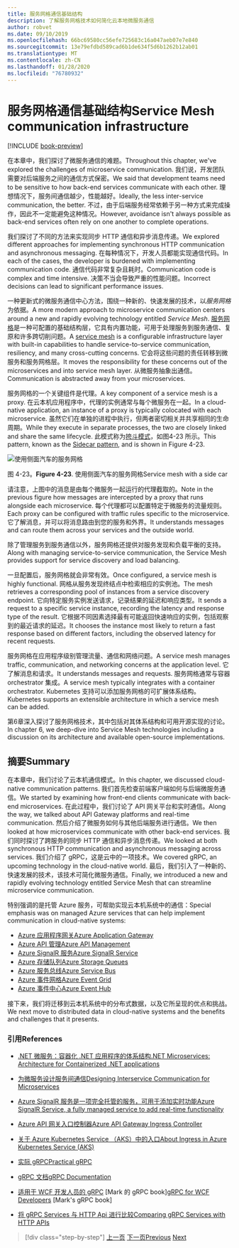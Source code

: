 ```yaml
---
title: 服务网格通信基础结构
description: 了解服务网格技术如何简化云本地微服务通信
author: robvet
ms.date: 09/10/2019
ms.openlocfilehash: 66bc69580cc56efe725683c16a047aeb07e7e840
ms.sourcegitcommit: 13e79efdbd589cad6b1de634f5d6b1262b12ab01
ms.translationtype: MT
ms.contentlocale: zh-CN
ms.lasthandoff: 01/28/2020
ms.locfileid: "76780932"
---
```

# <a name="service-mesh-communication-infrastructure"></a><span data-ttu-id="f949a-103">服务网格通信基础结构</span><span class="sxs-lookup"><span data-stu-id="f949a-103">Service Mesh communication infrastructure</span></span>

[!INCLUDE [book-preview](../../../includes/book-preview.md)]

<span data-ttu-id="f949a-104">在本章中，我们探讨了微服务通信的难题。</span><span class="sxs-lookup"><span data-stu-id="f949a-104">Throughout this chapter, we've explored the challenges of microservice communication.</span></span> <span data-ttu-id="f949a-105">我们说，开发团队需要对后端服务之间的通信方式保密。</span><span class="sxs-lookup"><span data-stu-id="f949a-105">We said that development teams need to be sensitive to how back-end services communicate with each other.</span></span> <span data-ttu-id="f949a-106">理想情况下，服务间通信越少，性能越好。</span><span class="sxs-lookup"><span data-stu-id="f949a-106">Ideally, the less inter-service communication, the better.</span></span> <span data-ttu-id="f949a-107">不过，由于后端服务经常依赖于另一种方式来完成操作，因此不一定能避免这种情况。</span><span class="sxs-lookup"><span data-stu-id="f949a-107">However, avoidance isn't always possible as back-end services often rely on one another to complete operations.</span></span>

<span data-ttu-id="f949a-108">我们探讨了不同的方法来实现同步 HTTP 通信和异步消息传递。</span><span class="sxs-lookup"><span data-stu-id="f949a-108">We explored different approaches for implementing synchronous HTTP communication and asynchronous messaging.</span></span> <span data-ttu-id="f949a-109">在每种情况下，开发人员都能实现通信代码。</span><span class="sxs-lookup"><span data-stu-id="f949a-109">In each of the cases, the developer is burdened with implementing communication code.</span></span> <span data-ttu-id="f949a-110">通信代码非常复杂且耗时。</span><span class="sxs-lookup"><span data-stu-id="f949a-110">Communication code is complex and time intensive.</span></span> <span data-ttu-id="f949a-111">决策不当会导致严重的性能问题。</span><span class="sxs-lookup"><span data-stu-id="f949a-111">Incorrect decisions can lead to significant performance issues.</span></span>

<span data-ttu-id="f949a-112">一种更新式的微服务通信中心方法，围绕一种新的、快速发展的技术，以*服务网格*为依据。</span><span class="sxs-lookup"><span data-stu-id="f949a-112">A more modern approach to microservice communication centers around a new and rapidly evolving technology entitled *Service Mesh*.</span></span> <span data-ttu-id="f949a-113">[服务网格](https://www.nginx.com/blog/what-is-a-service-mesh/)是一种可配置的基础结构层，它具有内置功能，可用于处理服务到服务通信、复原和许多跨切削问题。</span><span class="sxs-lookup"><span data-stu-id="f949a-113">A [service mesh](https://www.nginx.com/blog/what-is-a-service-mesh/) is a configurable infrastructure layer with built-in capabilities to handle service-to-service communication, resiliency, and many cross-cutting concerns.</span></span> <span data-ttu-id="f949a-114">它会将这些问题的责任转移到微服务和服务网格层。</span><span class="sxs-lookup"><span data-stu-id="f949a-114">It moves the responsibility for these concerns out of the microservices and into service mesh layer.</span></span> <span data-ttu-id="f949a-115">从微服务抽象出通信。</span><span class="sxs-lookup"><span data-stu-id="f949a-115">Communication is abstracted away from your microservices.</span></span>

<span data-ttu-id="f949a-116">服务网格的一个关键组件是代理。</span><span class="sxs-lookup"><span data-stu-id="f949a-116">A key component of a service mesh is a proxy.</span></span> <span data-ttu-id="f949a-117">在云本机应用程序中，代理的实例通常与每个微服务在一起。</span><span class="sxs-lookup"><span data-stu-id="f949a-117">In a cloud-native application, an instance of a proxy is typically colocated with each microservice.</span></span> <span data-ttu-id="f949a-118">虽然它们在单独的进程中执行，但两者密切相关并共享相同的生命周期。</span><span class="sxs-lookup"><span data-stu-id="f949a-118">While they execute in separate processes, the two are closely linked and share the same lifecycle.</span></span> <span data-ttu-id="f949a-119">此模式称为[挎斗模式](https://docs.microsoft.com/azure/architecture/patterns/sidecar)，如图4-23 所示。</span><span class="sxs-lookup"><span data-stu-id="f949a-119">This pattern, known as the [Sidecar pattern](https://docs.microsoft.com/azure/architecture/patterns/sidecar), and is shown in Figure 4-23.</span></span>

![使用侧面汽车的服务网格](./media/service-mesh-with-side-car.png)

<span data-ttu-id="f949a-121">图 4-23。</span><span class="sxs-lookup"><span data-stu-id="f949a-121">**Figure 4-23**.</span></span> <span data-ttu-id="f949a-122">使用侧面汽车的服务网格</span><span class="sxs-lookup"><span data-stu-id="f949a-122">Service mesh with a side car</span></span>

<span data-ttu-id="f949a-123">请注意，上图中的消息是由每个微服务一起运行的代理截取的。</span><span class="sxs-lookup"><span data-stu-id="f949a-123">Note in the previous figure how messages are intercepted by a proxy that runs alongside each microservice.</span></span> <span data-ttu-id="f949a-124">每个代理都可以配置特定于微服务的流量规则。</span><span class="sxs-lookup"><span data-stu-id="f949a-124">Each proxy can be configured with traffic rules specific to the microservice.</span></span> <span data-ttu-id="f949a-125">它了解消息，并可以将消息路由到您的服务和外界。</span><span class="sxs-lookup"><span data-stu-id="f949a-125">It understands messages and can route them across your services and the outside world.</span></span>

<span data-ttu-id="f949a-126">除了管理服务到服务通信以外，服务网格还提供对服务发现和负载平衡的支持。</span><span class="sxs-lookup"><span data-stu-id="f949a-126">Along with managing service-to-service communication, the Service Mesh provides support for service discovery and load balancing.</span></span>

<span data-ttu-id="f949a-127">一旦配置后，服务网格就会非常有效。</span><span class="sxs-lookup"><span data-stu-id="f949a-127">Once configured, a service mesh is highly functional.</span></span> <span data-ttu-id="f949a-128">网格从服务发现终结点中检索相应的实例池。</span><span class="sxs-lookup"><span data-stu-id="f949a-128">The mesh retrieves a corresponding pool of instances from a service discovery endpoint.</span></span> <span data-ttu-id="f949a-129">它向特定服务实例发送请求，记录结果的延迟和响应类型。</span><span class="sxs-lookup"><span data-stu-id="f949a-129">It sends a request to a specific service instance, recording the latency and response type of the result.</span></span> <span data-ttu-id="f949a-130">它根据不同因素选择最有可能返回快速响应的实例，包括观察到的最近请求的延迟。</span><span class="sxs-lookup"><span data-stu-id="f949a-130">It chooses the instance most likely to return a fast response based on different factors, including the observed latency for recent requests.</span></span>

<span data-ttu-id="f949a-131">服务网格在应用程序级别管理流量、通信和网络问题。</span><span class="sxs-lookup"><span data-stu-id="f949a-131">A service mesh manages traffic, communication, and networking concerns at the application level.</span></span> <span data-ttu-id="f949a-132">它了解消息和请求。</span><span class="sxs-lookup"><span data-stu-id="f949a-132">It understands messages and requests.</span></span> <span data-ttu-id="f949a-133">服务网格通常与容器 orchestrator 集成。</span><span class="sxs-lookup"><span data-stu-id="f949a-133">A service mesh typically integrates with a container orchestrator.</span></span> <span data-ttu-id="f949a-134">Kubernetes 支持可以添加服务网格的可扩展体系结构。</span><span class="sxs-lookup"><span data-stu-id="f949a-134">Kubernetes supports an extensible architecture in which a service mesh can be added.</span></span>

<span data-ttu-id="f949a-135">第6章深入探讨了服务网格技术，其中包括对其体系结构和可用开源实现的讨论。</span><span class="sxs-lookup"><span data-stu-id="f949a-135">In chapter 6, we deep-dive into Service Mesh technologies including a discussion on its architecture and available open-source implementations.</span></span>

## <a name="summary"></a><span data-ttu-id="f949a-136">摘要</span><span class="sxs-lookup"><span data-stu-id="f949a-136">Summary</span></span>

<span data-ttu-id="f949a-137">在本章中，我们讨论了云本机通信模式。</span><span class="sxs-lookup"><span data-stu-id="f949a-137">In this chapter, we discussed cloud-native communication patterns.</span></span> <span data-ttu-id="f949a-138">我们首先检查前端客户端如何与后端微服务通信。</span><span class="sxs-lookup"><span data-stu-id="f949a-138">We started by examining how front-end clients communicate with back-end microservices.</span></span> <span data-ttu-id="f949a-139">在此过程中，我们讨论了 API 网关平台和实时通信。</span><span class="sxs-lookup"><span data-stu-id="f949a-139">Along the way, we talked about API Gateway platforms and real-time communication.</span></span> <span data-ttu-id="f949a-140">然后介绍了微服务如何与其他后端服务进行通信。</span><span class="sxs-lookup"><span data-stu-id="f949a-140">We then looked at how microservices communicate with other back-end services.</span></span> <span data-ttu-id="f949a-141">我们同时探讨了跨服务的同步 HTTP 通信和异步消息传递。</span><span class="sxs-lookup"><span data-stu-id="f949a-141">We looked at both synchronous HTTP communication and asynchronous messaging across services.</span></span> <span data-ttu-id="f949a-142">我们介绍了 gRPC，这是云中的一项技术。</span><span class="sxs-lookup"><span data-stu-id="f949a-142">We covered gRPC, an upcoming technology in the cloud-native world.</span></span> <span data-ttu-id="f949a-143">最后，我们引入了一种新的、快速发展的技术，该技术可简化微服务通信。</span><span class="sxs-lookup"><span data-stu-id="f949a-143">Finally, we introduced a new and rapidly evolving technology entitled Service Mesh that can streamline microservice communication.</span></span>

<span data-ttu-id="f949a-144">特别强调的是托管 Azure 服务，可帮助实现云本机系统中的通信：</span><span class="sxs-lookup"><span data-stu-id="f949a-144">Special emphasis was on managed Azure services that can help implement communication in cloud-native systems:</span></span>

- [<span data-ttu-id="f949a-145">Azure 应用程序网关</span><span class="sxs-lookup"><span data-stu-id="f949a-145">Azure Application Gateway</span></span>](https://docs.microsoft.com/azure/application-gateway/overview)
- [<span data-ttu-id="f949a-146">Azure API 管理</span><span class="sxs-lookup"><span data-stu-id="f949a-146">Azure API Management</span></span>](https://azure.microsoft.com/services/api-management/)
- [<span data-ttu-id="f949a-147">Azure SignalR 服务</span><span class="sxs-lookup"><span data-stu-id="f949a-147">Azure SignalR Service</span></span>](https://azure.microsoft.com/services/signalr-service/)
- [<span data-ttu-id="f949a-148">Azure 存储队列</span><span class="sxs-lookup"><span data-stu-id="f949a-148">Azure Storage Queues</span></span>](https://docs.microsoft.com/azure/storage/queues/storage-queues-introduction)
- [<span data-ttu-id="f949a-149">Azure 服务总线</span><span class="sxs-lookup"><span data-stu-id="f949a-149">Azure Service Bus</span></span>](https://docs.microsoft.com/azure/service-bus-messaging/service-bus-messaging-overview)
- [<span data-ttu-id="f949a-150">Azure 事件网格</span><span class="sxs-lookup"><span data-stu-id="f949a-150">Azure Event Grid</span></span>](https://docs.microsoft.com/azure/event-grid/overview)
- [<span data-ttu-id="f949a-151">Azure 事件中心</span><span class="sxs-lookup"><span data-stu-id="f949a-151">Azure Event Hub</span></span>](https://azure.microsoft.com/services/event-hubs/)

<span data-ttu-id="f949a-152">接下来，我们将迁移到云本机系统中的分布式数据，以及它所呈现的优点和挑战。</span><span class="sxs-lookup"><span data-stu-id="f949a-152">We next move to distributed data in cloud-native systems and the benefits and challenges that it presents.</span></span>

### <a name="references"></a><span data-ttu-id="f949a-153">引用</span><span class="sxs-lookup"><span data-stu-id="f949a-153">References</span></span>

- [<span data-ttu-id="f949a-154">.NET 微服务：容器化 .NET 应用程序的体系结构</span><span class="sxs-lookup"><span data-stu-id="f949a-154">.NET Microservices: Architecture for Containerized .NET applications</span></span>](https://dotnet.microsoft.com/download/thank-you/microservices-architecture-ebook)

- [<span data-ttu-id="f949a-155">为微服务设计服务间通信</span><span class="sxs-lookup"><span data-stu-id="f949a-155">Designing Interservice Communication for Microservices</span></span>](https://docs.microsoft.com/azure/architecture/microservices/design/interservice-communication)

- [<span data-ttu-id="f949a-156">Azure SignalR 服务是一项完全托管的服务，可用于添加实时功能</span><span class="sxs-lookup"><span data-stu-id="f949a-156">Azure SignalR Service, a fully managed service to add real-time functionality</span></span>](https://azure.microsoft.com/blog/azure-signalr-service-a-fully-managed-service-to-add-real-time-functionality/)

- [<span data-ttu-id="f949a-157">Azure API 网关入口控制器</span><span class="sxs-lookup"><span data-stu-id="f949a-157">Azure API Gateway Ingress Controller</span></span>](https://azure.github.io/application-gateway-kubernetes-ingress/)

- [<span data-ttu-id="f949a-158">关于 Azure Kubernetes Service （AKS）中的入口</span><span class="sxs-lookup"><span data-stu-id="f949a-158">About Ingress in Azure Kubernetes Service (AKS)</span></span>](https://vincentlauzon.com/2018/10/10/about-ingress-in-azure-kubernetes-service-aks/)

- [<span data-ttu-id="f949a-159">实际 gRPC</span><span class="sxs-lookup"><span data-stu-id="f949a-159">Practical gRPC</span></span>](https://www.worldcat.org/title/practical-grpc/oclc/1042342319)

- [<span data-ttu-id="f949a-160">gRPC 文档</span><span class="sxs-lookup"><span data-stu-id="f949a-160">gRPC Documentation</span></span>](https://grpc.io/docs/guides/)

- <span data-ttu-id="f949a-161">[适用于 WCF 开发人员的 gRPC](https://bing.com) [Mark 的 gRPC book]</span><span class="sxs-lookup"><span data-stu-id="f949a-161">[gRPC for WCF Developers](https://bing.com) [Mark's gRPC book]</span></span>

- [<span data-ttu-id="f949a-162">将 gRPC Services 与 HTTP Api 进行比较</span><span class="sxs-lookup"><span data-stu-id="f949a-162">Comparing gRPC Services with HTTP APIs</span></span>](https://docs.microsoft.com/aspnet/core/grpc/comparison?view=aspnetcore-3.0)

>[!div class="step-by-step"]
><span data-ttu-id="f949a-163">[上一页](rest-grpc.md)
>[下一页](Database-per-microservice.md)</span><span class="sxs-lookup"><span data-stu-id="f949a-163">[Previous](rest-grpc.md)
[Next](Database-per-microservice.md)</span></span>
